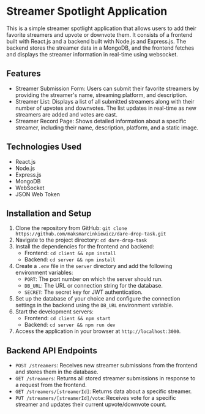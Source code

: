 # Streamer Spotlight Application

This is a simple streamer spotlight application that allows users to add their favorite streamers and upvote or downvote them. It consists of a frontend built with React.js and a backend built with Node.js and Express.js. The backend stores the streamer data in a MongoDB, and the frontend fetches and displays the streamer information in real-time using websocket.

## Features

- Streamer Submission Form: Users can submit their favorite streamers by providing the streamer's name, streaming platform, and description.
- Streamer List: Displays a list of all submitted streamers along with their number of upvotes and downvotes. The list updates in real-time as new streamers are added and votes are cast.
- Streamer Record Page: Shows detailed information about a specific streamer, including their name, description, platform, and a static image.

## Technologies Used

- React.js 
- Node.js
- Express.js
- MongoDB
- WebSocket
- JSON Web Token


## Installation and Setup

1. Clone the repository from GitHub: `git clone https://github.com/maksmarcinkiewicz/dare-drop-task.git`
2. Navigate to the project directory: `cd dare-drop-task`
3. Install the dependencies for the frontend and backend:
   - Frontend: `cd client && npm install`
   - Backend: `cd server && npm install`
4. Create a `.env` file in the `server` directory and add the following environment variables:
   - `PORT`: The port number on which the server should run.
   - `DB_URL`: The URL or connection string for the database.
   - `SECRET`: The secret key for JWT authentication.
5. Set up the database of your choice and configure the connection settings in the backend using the `DB_URL` environment variable.
6. Start the development servers:
   - Frontend: `cd client && npm start`
   - Backend: `cd server && npm run dev`
7. Access the application in your browser at `http://localhost:3000`.

## Backend API Endpoints

- `POST /streamers`: Receives new streamer submissions from the frontend and stores them in the database.
- `GET /streamers`: Returns all stored streamer submissions in response to a request from the frontend.
- `GET /streamers/[streamerId]`: Returns data about a specific streamer.
- `PUT /streamers/[streamerId]/vote`: Receives vote for a specific streamer and updates their current upvote/downvote count.


